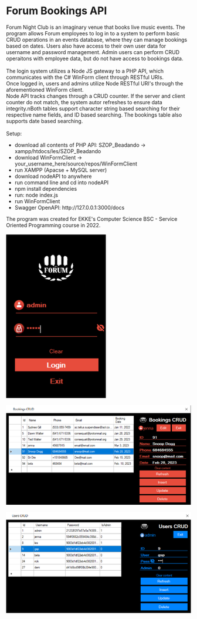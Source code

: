 # Forum Bookings API
Forum Night Club is an imaginary venue that books live music events. The program allows Forum employees to log in to a system to perform basic CRUD operations in an events database, where they can manage bookings based on dates. Users also have access to their own user data for username and password management. Admin users can perform CRUD operaitons with employee data, but do not have access to bookings data.<br>
<br>
The login system utilizes a Node JS gateway to a PHP API, which communicates with the C# WinForm client through RESTful URIs.<br>
Once logged in, users and admins utilize Node RESTful URI's through the aforementioned WinForm client.<br>
Node API tracks changes through a CRUD counter. If the server and client counter do not match, the system autor refreshes to ensure data integrity.nBoth tables support character string based searching for their respective name fields, and ID based searching. The bookings table also supports date based searching.<br>
<br>
Setup:
<ul>
  <li>download all contents of PHP API: SZOP_Beadando -> xampp/htdocs/les/SZOP_Beadando</li>
  <li>download WinFormClient -> your_username_here/source/repos/WinFormClient</li>
  <li>run XAMPP (Apacse + MySQL server)</li>
  <li>download nodeAPI to anywhere</li>
  <li>run command line and cd into nodeAPI</li>
  <li>npm install dependencies</li>
  <li>run: node index.js</li>
  <li>run WinFormClient</li>
  <li>Swagger OpenAPI: http://127.0.0.1:3000/docs</li>
</ul>

The program was created for EKKE's Computer Science BSC - Service Oriented Programming course in 2022.
<br><br>
<img src="https://github.com/CoGn151oN/forum_bookings_api/blob/main/demo_img/login.PNG?raw=true">
<br><br>
<img src="https://github.com/CoGn151oN/forum_bookings_api/blob/main/demo_img/users.PNG?raw=true">
<br><br>
<img src="https://github.com/CoGn151oN/forum_bookings_api/blob/main/demo_img/admin.PNG?raw=true">
